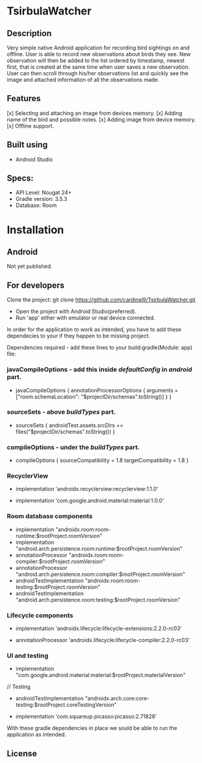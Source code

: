 # TsirbulaWatcher

## Description
Very simple native Android application for recording bird sightings on and offline.
User is able to record new observations about birds they see. New observation will then be added to the list ordered by timestamp, newest first, that is created at the same time when user saves a new observation. User can then scroll through his/her observations list and quickly see the image and attached information of all the observations made.

## Features

  [x] Selecting and attaching an image from devices memory.
  [x] Adding name of the bird and possible notes.
  [x] Adding image from device memory.
  [x] Offline support.

## Built using

  - Android Studio

## Specs:

  - API Level: Nougat 24+
  - Gradle version: 3.5.3
  - Database: Room
  
# Installation

## Android
  Not yet published.
  
## For developers

Clone the project:
  git clone https://github.com/cardinal9/TsirbulaWatcher.git
  
  - Open the project with Android Studio(preferred).
  - Run 'app' either with emulator or real device connected.

In order for the application to work as intended, you have to add these dependecies to your if they happen to be missing project.

Dependencies required - add these lines to your build:gradle(Module: app) file:

### javaCompileOptions - add this inside *defaultConfig* in *android* part.
 - javaCompileOptions {
            annotationProcessorOptions {
                arguments = ["room.schemaLocation":
                                     "$projectDir/schemas".toString()]
            }
        }
        
### sourceSets - above *buildTypes* part.

- sourceSets {
        androidTest.assets.srcDirs +=
                files("$projectDir/schemas".toString())
    }
    
### compileOptions - under the *buildTypes* part.

  - compileOptions {
        sourceCompatibility = 1.8
        targetCompatibility = 1.8
    }

### RecyclerView
  - implementation 'androidx.recyclerview:recyclerview:1.1.0'
  
  - implementation 'com.google.android.material:material:1.0.0'
    
### Room database components
  - implementation "androidx.room:room-runtime:$rootProject.roomVersion"
  - implementation "android.arch.persistence.room:runtime:$rootProject.roomVersion"
  - annotationProcessor "androidx.room:room-compiler:$rootProject.roomVersion"
  - annotationProcessor "android.arch.persistence.room:compiler:$rootProject.roomVersion"
  - androidTestImplementation "androidx.room:room-testing:$rootProject.roomVersion"
  - androidTestImplementation "android.arch.persistence.room:testing:$rootProject.roomVersion"
    
### Lifecycle components
  - implementation 'androidx.lifecycle:lifecycle-extensions:2.2.0-rc03'
  
  - annotationProcessor 'androidx.lifecycle:lifecycle-compiler:2.2.0-rc03'
    
### UI and testing
  - implementation "com.google.android.material:material:$rootProject.materialVersion"

// Testing
  - androidTestImplementation "androidx.arch.core:core-testing:$rootProject.coreTestingVersion"

  - implementation 'com.squareup.picasso:picasso:2.71828'
    
With these gradle dependencies in place we sould be able to run the application as intended.


## License

